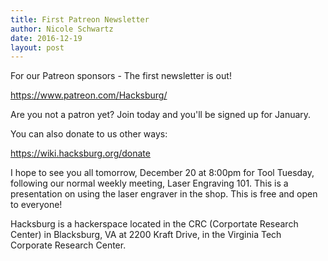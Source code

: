 ```yaml
---
title: First Patreon Newsletter
author: Nicole Schwartz
date: 2016-12-19
layout: post
---
```


For our Patreon sponsors - The first newsletter is out!

https://www.patreon.com/Hacksburg/

Are you not a patron yet? Join today and you'll be signed up for January.

You can also donate to us other ways:

https://wiki.hacksburg.org/donate

I hope to see you all tomorrow, December 20 at 8:00pm for Tool Tuesday, following our normal weekly meeting, Laser Engraving 101. This is a presentation on using the laser engraver in the shop. This is free and open to everyone!

Hacksburg is a hackerspace located in the CRC (Corportate Research Center) in Blacksburg, VA at 2200 Kraft Drive, in the Virginia Tech Corporate Research Center.
